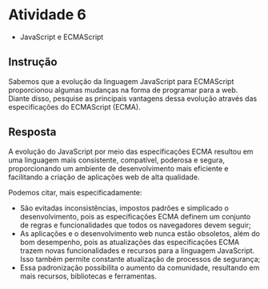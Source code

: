 # Atividade 6
- JavaScript e ECMAScript

## Instrução
Sabemos que a evolução da linguagem JavaScript para ECMAScript proporcionou algumas mudanças na forma de programar para a web. Diante disso, pesquise as principais vantagens dessa evolução através das especificações do ECMAScript (ECMA).

## Resposta
A evolução do JavaScript por meio das especificações ECMA resultou em uma linguagem mais consistente, compatível, poderosa e segura, proporcionando um ambiente de desenvolvimento mais eficiente e facilitando a criação de aplicações web de alta qualidade. 

Podemos citar, mais especificadamente:
- São evitadas inconsistências, impostos padrões e simplicado o desenvolvimento, pois as especificações ECMA definem um conjunto de regras e funcionalidades que todos os navegadores devem seguir;
- As aplicações e o desenvolvimento web nunca estão obsoletos, além do bom desempenho, pois as atualizações das especificações ECMA trazem novas funcionalidades e recursos para a linguagem JavaScript. Isso também permite constante atualização de processos de segurança;
- Essa padronização possibilita o aumento da comunidade, resultando em mais recursos, bibliotecas e ferramentas.
